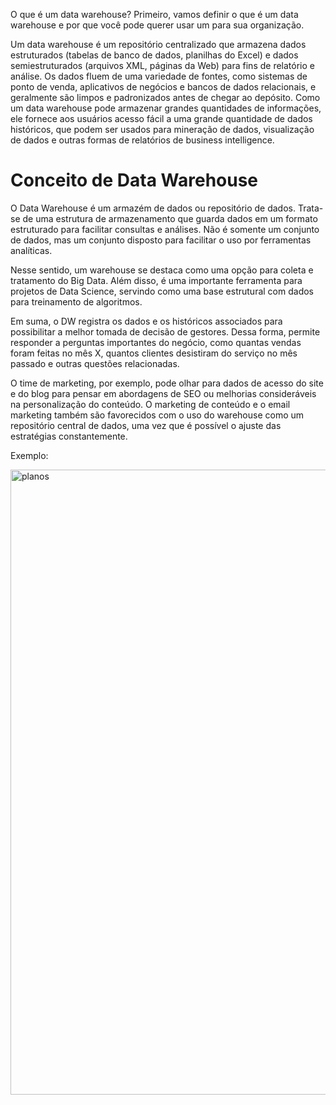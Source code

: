O que é um data warehouse?
Primeiro, vamos definir o que é um data warehouse e por que você pode querer usar um para sua organização.

Um data warehouse é um repositório centralizado que armazena dados estruturados (tabelas de banco de dados, planilhas do Excel) e dados semiestruturados (arquivos XML, páginas da Web) para fins de relatório e análise. Os dados fluem de uma variedade de fontes, como sistemas de ponto de venda, aplicativos de negócios e bancos de dados relacionais, e geralmente são limpos e padronizados antes de chegar ao depósito. Como um data warehouse pode armazenar grandes quantidades de informações, ele fornece aos usuários acesso fácil a uma grande quantidade de dados históricos, que podem ser usados para mineração de dados, visualização de dados e outras formas de relatórios de business intelligence.

# Conceito de Data Warehouse
O Data Warehouse é um armazém de dados ou repositório de dados. Trata-se de uma estrutura de armazenamento que guarda dados em um formato estruturado para facilitar consultas e análises. Não é somente um conjunto de dados, mas um conjunto disposto para facilitar o uso por ferramentas analíticas.

Nesse sentido, um warehouse se destaca como uma opção para coleta e tratamento do Big Data. Além disso, é uma importante ferramenta para projetos de Data Science, servindo como uma base estrutural com dados para treinamento de algoritmos.

Em suma, o DW registra os dados e os históricos associados para possibilitar a melhor tomada de decisão de gestores. Dessa forma, permite responder a perguntas importantes do negócio, como quantas vendas foram feitas no mês X, quantos clientes desistiram do serviço no mês passado e outras questões relacionadas.

O time de marketing, por exemplo, pode olhar para dados de acesso do site e do blog para pensar em abordagens de SEO ou melhorias consideráveis na personalização do conteúdo. O marketing de conteúdo e o email marketing também são favorecidos com o uso do warehouse como um repositório central de dados, uma vez que é possível o ajuste das estratégias constantemente.

Exemplo: </p>
</p>
<img src="https://user-images.githubusercontent.com/91704169/234309355-0c4dbbce-85c6-4629-bfba-847ca6851793.png" width="1000px" align="centter" alt="planos">
